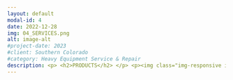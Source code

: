 ```yaml
---
layout: default
modal-id: 4
date: 2022-12-28
img: 04_SERVICES.png
alt: image-alt
#project-date: 2023
#client: Southern Colorado
#category: Heavy Equipment Service & Repair
description: <p> <h2>PRODUCTS</h2> </p> <p><img class="img-responsive img-centered" src="/assets/Couplamatic_Logo.jpg"> </p> <p>We are proud to carry <a href="https://couplamatic.com/">Couplamatic</a> hydraulic hoses and fittings. All Couplamatic fittings are made in the USA. Couplamatic hoses are available in domestic or import for a variety of application-specific designs like extra flexible, abrasion resistant, high-pressure, non-conductive, DOT rated and more.</p> <p>Our service truck is stocked with Couplamatic's 100R16 series hydraulic hose ranging from 1/4" to 1" in diameter. The 100R16 series hydraulic hose features extreme flexibility with a 2" bend radius for the 1/4" diameter hose and a 6" bend radius for the 1" diameter hose. Additional features of the 100R16 series hose include 2-wire braid reinforcements with working pressures ranging from 2,500 PSI for the 1" diameter hose and up to 5,800 PSI for the 1/4" diameter hose. The 100R16 series hose also features a Mine Safety & Health Administration (MSHA) approved abrasion & flame resistant cover as well as an operating temperature range of -40°F to 212°F.</p> <p>The 100R16 series hose is a great choice for an all around general purpose hydraulic hose for industrial and agricultural applications. Our service truck also carries a selection of Couplamatic fittings for various connection types like NPT or JIC which are available in different configurations like straight angles or 90° elbows. We try to be prepared for any task but if we don't have the right part on our truck, we can always get it from our local supplier in a timely manner.</p> <p>---</p> <p><img class="img-responsive img-centered" src="/assets/amsoil_logo.png"></p> <p>We are also proud to offer the full range of <a href="https://www.amsoil.com/">Amsoil</a> products including engine oil, gear oil, transmission fluid, and hydraulic oil. We offer a standard selection of six different oil grades in our Basic and Premium Engine Oil service packages and any of them can be upgraded the equivalent weight Amsoil for both passenger vehicles or heavy equipment, the cost is higher but the benefits may be worth it to you.</p> <p>SOCO Industrial stocks six grades of the <a href="https://amsoilcontent.com/ams/lit/databulletins/g2880.pdf">Amsoil Signature Series 100% synthetic oils</a> and we can get any Amsoil product within three to five business days. Amsoil products are highly engineered oils that provide wear protection, extreme temperature performance, and fuel efficiency that conventional lubricants just can't touch. You may be asking yourself why that is and the answer starts with understanding the two fundamental components in lubricants; base oils and additives.</p> <p>Base oils are categorized into five groups, Group I and Group II are conventional base oils. Groups III, IV, and V are all considered synthetic base oils however, Group III is still made from crude oil where Group IV is a polyalphaolefin and Group V is all other base oils including phosphate ester, silicone, and polyalkylene glycol. Although many lubricants are labeled as "Full Synthetic", it may <a href="https://blog.amsoil.com/100-synthetic-oil-vs-full-synthetic-oil-whats-the-difference/">surprise</a> you to know that a lubricant may be labeled as such provided it uses only Group III, Group IV, or Group V base oils in any combination or ratio. That means a "Full Synthetic" labeled lubricant might be made up of 90% Group III base oil and only 10% Group IV or Group V base oils. As for "Synthetic Blends", they could contain only 1% synthetic base oil with the other 99% being conventional base oil.</p> <p>When used in with the Amsoil filters, Amsoil Signature Series lubricants deliver up to 25,000 miles or 1-year of engine wear protection under normal service conditions and up to 15,000 miles or 1-year of engine wear protection under severe service. Amsoil Signature Series oils also have 50% more detergents than the Amsoil OE series, the detergents help keep oil passages clean and battle sludge build up in the engine. Under an <a href="https://www.astm.org/d6891-23.html">ASTM D6891 standard test</a>, Amsoil Signature Series 0W20 oil provided 75% more engine protection against horsepower loss and wear. As Amsoil puts it; "Some may claim that Signature Series is over-engineered. Perfect. It’s not for everyone. It’s for those who want the absolute best engine protection — and it delivers."</p> <p> <h2>SERVICES</h2> </p> <p>SOCO Industrial offers 4 primary mobile services to help keep your equipment running.</p> <p> <h3>1) Hose Crimping Service</h3> <p> <img class="img-responsive img-centered" src="/assets/crimping.jpg"></p> <p>Our service truck is equipped to build 2-wire hydraulic hoses ranging from 1/4" up to 1" in diameter. We also stock a selection of Couplamatic's 100% made-in-USA fittings for a variety of hydraulic applications.</p> <p> <h3>2) Lube Services</h3> </p> <p> <img class="img-responsive img-centered" src="/assets/Webstore-Basic-Oil-Change-Passenger-Vehicle.jpg"> </p> <p>SOCO Industrial offers a variety of Lube Services for heavy equipment and passenger vehicles; Basic Engine Oil Services, Premium Engine Oil Service, Hydraulic Oil Services, or we can build a custom service package specific to your fleet. We can service multiple vehicles or equipment assets in one visit.</p> <p class="text-left"><b>Premium Engine Oil Services include:</b></p> <p class="text-left">- Engine Oil</p> <p class="text-left">- Engine Oil Filter</p> <p class="text-left">- Engine Air Filter(s)</p><p class="text-left">- Cabin Air Filter(s)</p> <p class="text-left">- Top-Off All Fluids (Coolant, Windshield Washer, Brake Fluid, Power Steering Fluid, ATF or CVT</p> <p class="text-left">- Disposal of used filters/fluids</p> <p class="text-left">- Vehicle/Equipment Reset</p>  <p class="text-left">- Windshield Mileage or Hour Sticker</p> <p class="text-left">- Vacuum Cab Floor</p> <p class="text-left">- Maintenance Record Keeping</p> <p class="text-left"><b>Basic Engine Oil Services include:</b></p> <p class="text-left">- Engine Oil</p> <p class="text-left">- Engine Oil Filter</p> <p class="text-left">- Disposal of used filters/fluids</p> <p class="text-left">- Vehicle/Equipment Reset</p>  <p class="text-left">- Windshield Mileage or Hour Sticker</p> <p class="text-left">- Maintenance Record Keeping</p> <p>Our Basic & Premium standard engine oil choices are 0W20 Full Synthetic, 0W40 Full Synthetic, 5W20 Synthetic Blend, 5W30 Synthetic Blend, 10W30 Synthetic Blend, or 15W40 Conventional. You can specify your preferred non-standard oil but it might change the advertised service price. <p>You can also specify additional services to build a custom service package.</p> <p>There are quantity discounts available for scheduling multiple Premium Engine Oil Services in the same visit.</p> <p>Because we operate 24/7 you can schedule Engine Oil Services for your fleet when it works best for your operations.</p> <p>Keep your employees focused on doing their job and let SOCO Industrial focus on keeping your passenger vehicles and heavy equipment preventative maintenance consistent.</p> <p>Check our <a href="https://socoindustrial.square.site/product/engine-services/4?cs=true&cst=popular">online store</a> for current prices. After paying for your Engine Oil Service, <a href="https://calendly.com/socoindustrial/lubeservice">pick a time on our calendar</a> to schedule your next service.</p> <p class="text-left"><b>Hydraulic Oil Services include:</b></p> <p class="text-left">- Hydraulic Oil</p> <p class="text-left">- Pressure-Side Hydraulic Oil Filter </p> <p class="text-left">- Return-Side Hydraulic Oil Filter</p> <p class="text-left">-Clean Suction Strainer</p> <p class="text-left">- Disposal of used filters/fluids</p> <p class="text-left">- Equipment Reset</p> <p class="text-left">- Windshield Hour Sticker</p> <p class="text-left">- Vacuum Cab Floor</p> <p class="text-left">- Maintenance Record Keeping</p> <p>Our standard hydraulic oil choices are AW32 or AW46. You can specify your preferred non-standard oil but it might change the advertised service price. Pricing varies in 10-gallon increments based on how much oil is needed.</p> <p>You can also specify additional services to build a custom service package.</p> <p>Because we operate 24/7 you can schedule Hydraulic Oil Services for your fleet when it works best for your operations.</p> <p>Keep your employees focused on doing their job and let SOCO Industrial focus on keeping your heavy equipment preventative maintenance consistent.</p> <p>Check our <a href="https://socoindustrial.square.site/product/hydraulic-services/5?cp=true&sa=false&sbp=false&q=false&category_id=5">online store</a> for current prices. After paying for your Hydraulic Oil Service, <a href="https://calendly.com/socoindustrial/lubeservice">pick a time on our calendar</a> to schedule your next service.</p> <p> <h3>3) Mechanical Service</h3> <p> <img class="img-responsive img-centered" src="/assets/Webstore-Mechanical-Service.jpg"> </p> <p>If you need a mechanic, SOCO Industrial has the fix. With over 18-years of heavy equipment repair experience, our qualified mechanic can help you troubleshoot problems, identify the root cause, and make the necessary repair. Whether it's a diesel engine, low voltage system, high voltage system, hydraulic, or pneumatic we can help you keep it running.</p> <p>Your equipment operators may be good at using your equipment but repairing it takes a different skill set and level of experience. SOCO Industrial brings a wide selection of tools for troubleshooting and repairs on our mobile truck.</p> <p>Labor is billed by the 1/4 hour at $100/hour.</p> <p> <h3>4) Fabrication Service</h3> </p> <p> <img class="img-responsive img-centered" src="/assets/Webstore-Fabrication-Service.jpg"> </p> <p>Heavy equipment takes a beating and sometimes oxy/acetylene torching or welding is necessary to keep it in good working order. Whether it's fixing a bent bracket, cutting off damaged material, patching a cracked guard or panel, or fabricating a new mount - SOCO Industrial has a MIG welder and oxy/acetylene torch ready to go if you need it.</p><p> If you're on the job site, you may not have the tools or experience on-hand to keep the project moving forward. We can use our torch to heat and/or cut steel and we can use our welder to weld up to 1/4" steel to make those unexpected repairs so you don't have to stop what you're doing and transport your equipment to a fab shop.</p> <p>Labor is billed by the 1/4 hour at $100/hour.</p>
---
```

